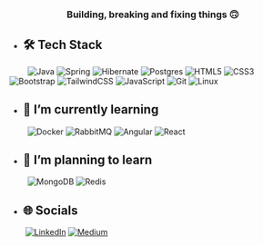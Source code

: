 <h3 align="center">Building, breaking and fixing things 🙃</h3>

- ## 🛠️ Tech Stack
&nbsp; &nbsp; &nbsp; &nbsp; 
![Java](https://img.shields.io/badge/Java-%23ED8B00.svg?style=flat&logo=openjdk&logoColor=white) 
![Spring](https://img.shields.io/badge/Spring-%236DB33F.svg?style=flat&logo=spring&logoColor=white)
![Hibernate](https://img.shields.io/badge/Hibernate-59666C?style=flat&logo=Hibernate&logoColor=white) 
![Postgres](https://img.shields.io/badge/PostgreSQL-%23316192.svg?style=flat&logo=postgresql&logoColor=white)
![HTML5](https://img.shields.io/badge/HTML5-%23E34F26.svg?style=flat&logo=html5&logoColor=white)
![CSS3](https://img.shields.io/badge/CSS3-%231572B6.svg?style=flat&logo=css3&logoColor=white) 
![Bootstrap](https://img.shields.io/badge/Bootstrap-%238511FA.svg?style=flat&logo=bootstrap&logoColor=white)
![TailwindCSS](https://img.shields.io/badge/TailwindCSS-%2338B2AC.svg?style=flat&logo=tailwind-css&logoColor=white)
![JavaScript](https://img.shields.io/badge/JavaScript-%23323330.svg?style=flat&logo=javascript&logoColor=%23F7DF1E)
![Git](https://img.shields.io/badge/git-F05032?style=flat&logo=git&logoColor=f5f5f5)
![Linux](https://img.shields.io/badge/Linux-FCC624?style=flat&logo=linux&logoColor=black)

- ## 🌱 I’m currently learning
&nbsp; &nbsp; &nbsp; &nbsp;
![Docker](https://img.shields.io/badge/Docker-1D63ED?style=flat&logo=docker&logoColor=white)
![RabbitMQ](https://img.shields.io/badge/Rabbitmq-FF6600?style=flat&logo=rabbitmq&logoColor=white)
![Angular](https://img.shields.io/badge/Angular-%23DD0031.svg?style=flat&logo=angular&logoColor=white)
![React](https://img.shields.io/badge/React-%2320232a.svg?style=flat&logo=react&logoColor=%2361DAFB)

- ## 🤠 I’m planning to learn
&nbsp; &nbsp; &nbsp; &nbsp; ![MongoDB](https://img.shields.io/badge/-MongoDB-13aa52?style=flat&logo=mongodb&logoColor=white)
![Redis](https://img.shields.io/badge/Redis-DC382D?style=flat&logo=redis&logoColor=white)
- ## 🌐 Socials
&nbsp; &nbsp; &nbsp; &nbsp;[![LinkedIn](https://img.shields.io/badge/LinkedIn-0077B5?style=flat&logo=linkedin&logoColor=white)](https://linkedin.com/in/pelinkaynarca) [![Medium](https://img.shields.io/badge/Medium-12100E?style=flat&logo=medium&logoColor=white)](https://medium.com/@pelinkaynarca) 
